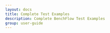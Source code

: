 ```yaml
---
layout: docs
title: Complete Test Examples
description: Complete BenchFlow Test Examples
group: user-guide
---
```


<!-- They have to cover all the cases discussed in the user-guide -->